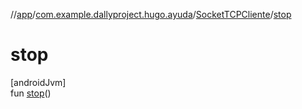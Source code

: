 //[app](../../../index.md)/[com.example.dallyproject.hugo.ayuda](../index.md)/[SocketTCPCliente](index.md)/[stop](stop.md)

# stop

[androidJvm]\
fun [stop](stop.md)()
